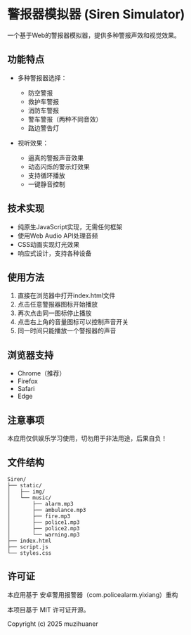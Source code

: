 # 警报器模拟器 (Siren Simulator)

一个基于Web的警报器模拟器，提供多种警报声效和视觉效果。

## 功能特点

- 多种警报器选择：
  - 防空警报
  - 救护车警报
  - 消防车警报
  - 警车警报（两种不同音效）
  - 路边警告灯

- 视听效果：
  - 逼真的警报声音效果
  - 动态闪烁的警示灯效果
  - 支持循环播放
  - 一键静音控制

## 技术实现

- 纯原生JavaScript实现，无需任何框架
- 使用Web Audio API处理音频
- CSS动画实现灯光效果
- 响应式设计，支持各种设备

## 使用方法

1. 直接在浏览器中打开index.html文件
2. 点击任意警报器图标开始播放
3. 再次点击同一图标停止播放
4. 点击右上角的音量图标可以控制声音开关
5. 同一时间只能播放一个警报器的声音

## 浏览器支持

- Chrome（推荐）
- Firefox
- Safari
- Edge

## 注意事项

本应用仅供娱乐学习使用，切勿用于非法用途，后果自负！

## 文件结构

```
Siren/
├── static/
│   ├── img/
│   └── music/
│       ├── alarm.mp3
│       ├── ambulance.mp3
│       ├── fire.mp3
│       ├── police1.mp3
│       ├── police2.mp3
│       └── warning.mp3
├── index.html
├── script.js
└── styles.css
```

## 许可证

本应用基于 安卓警用报警器（com.policealarm.yixiang）重构

本项目基于 MIT 许可证开源。

Copyright (c) 2025 muzihuaner 